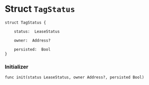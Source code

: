 # Struct `TagStatus`

```cadence
struct TagStatus {

    status:  LeaseStatus

    owner:  Address?

    persisted:  Bool
}
```


### Initializer

```cadence
func init(status LeaseStatus, owner Address?, persisted Bool)
```


